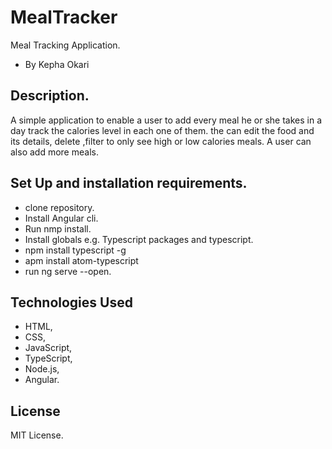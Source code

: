 # MealTracker

Meal Tracking Application.
* By Kepha Okari

## Description.

A simple application to enable a user to add every meal he or she takes in a day track the calories level in each one of them. the can edit the food and its details, delete ,filter to only see high or low calories meals. A user can also add more meals.

## Set Up and installation requirements.

* clone repository.
* Install Angular cli.
* Run nmp install.
* Install globals e.g. Typescript packages and typescript.
* npm install typescript -g
* apm install atom-typescript
* run ng serve --open.

## Technologies Used
* HTML,
* CSS,
* JavaScript,
* TypeScript,
* Node.js,
* Angular.

## License

MIT License.
